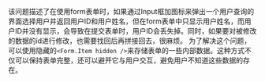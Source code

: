 该问题描述了在使用form表单时，如果通过Input框加图标来弹出一个用户查询的界面选择用户并返回用户ID和用户姓名，但在form表单中只显示用户姓名，而用户ID并没有显示，会导致在提交表单时，用户ID会丢失掉。同时，如果要对被修改的数据的id进行修改，也需要找回后再拼接回去，很麻烦。
为了解决这个问题，可以使用隐藏的`<Form.Item hidden />`来存储表单的一些内部数据。这种方式不仅可以保持表单完整，还可以避开它与用户交互，避免用户不知道这些数据的存在。
